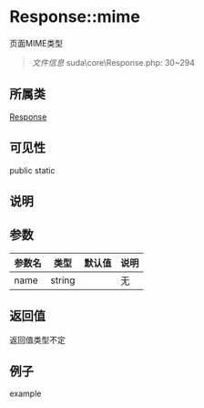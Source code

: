 # Response::mime
 页面MIME类型
> *文件信息* suda\core\Response.php: 30~294
## 所属类 

[Response](../Response.md)

## 可见性

  public  static
## 说明



## 参数

| 参数名 | 类型 | 默认值 | 说明 |
|--------|-----|-------|-------|
| name |  string |  | 无 |

## 返回值
返回值类型不定

## 例子

example